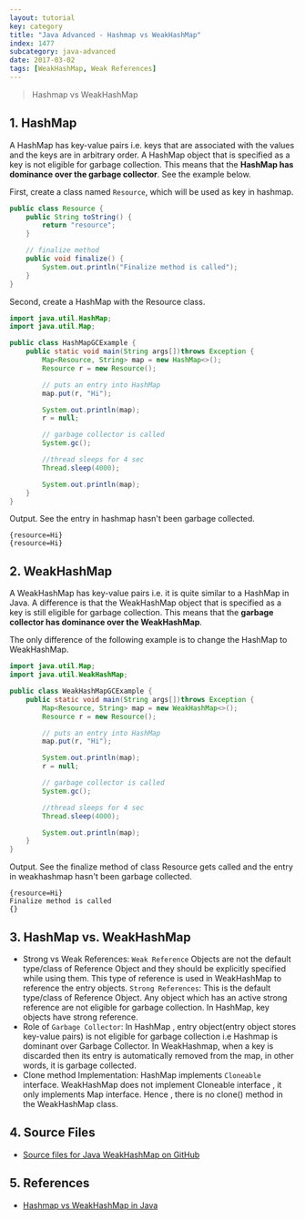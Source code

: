 ```yaml
---
layout: tutorial
key: category
title: "Java Advanced - Hashmap vs WeakHashMap"
index: 1477
subcategory: java-advanced
date: 2017-03-02
tags: [WeakHashMap, Weak References]
---
```


> Hashmap vs WeakHashMap

## 1. HashMap
A HashMap has key-value pairs i.e. keys that are associated with the values and the keys are in arbitrary order. A HashMap object that is specified as a key is not eligible for garbage collection. This means that the **HashMap has dominance over the garbage collector**. See the example below.

First, create a class named `Resource`, which will be used as key in hashmap.
```java
public class Resource {
    public String toString() {
        return "resource";
    }

    // finalize method
    public void finalize() {
        System.out.println("Finalize method is called");
    }
}
```
Second, create a HashMap with the Resource class.
```java
import java.util.HashMap;
import java.util.Map;

public class HashMapGCExample {
    public static void main(String args[])throws Exception {
        Map<Resource, String> map = new HashMap<>();
        Resource r = new Resource();

        // puts an entry into HashMap
        map.put(r, "Hi");

        System.out.println(map);
        r = null;

        // garbage collector is called
        System.gc();

        //thread sleeps for 4 sec
        Thread.sleep(4000);

        System.out.println(map);
    }
}
```
Output. See the entry in hashmap hasn't been garbage collected.
```raw
{resource=Hi}
{resource=Hi}
```

## 2. WeakHashMap
A WeakHashMap has key-value pairs i.e. it is quite similar to a HashMap in Java. A difference is that the WeakHashMap object that is specified as a key is still eligible for garbage collection. This means that the **garbage collector has dominance over the WeakHashMap**.

The only difference of the following example is to change the HashMap to WeakHashMap.
```java
import java.util.Map;
import java.util.WeakHashMap;

public class WeakHashMapGCExample {
    public static void main(String args[])throws Exception {
        Map<Resource, String> map = new WeakHashMap<>();
        Resource r = new Resource();

        // puts an entry into HashMap
        map.put(r, "Hi");

        System.out.println(map);
        r = null;

        // garbage collector is called
        System.gc();

        //thread sleeps for 4 sec
        Thread.sleep(4000);

        System.out.println(map);
    }
}
```
Output. See the finalize method of class Resource gets called and the entry in weakhashmap hasn't been garbage collected.
```raw
{resource=Hi}
Finalize method is called
{}
```

## 3. HashMap vs. WeakHashMap
* Strong vs Weak References: `Weak Reference` Objects are not the default type/class of Reference Object and they should be explicitly specified while using them. This type of reference is used in WeakHashMap to reference the entry objects.
`Strong References`: This is the default type/class of Reference Object. Any object which has an active strong reference are not eligible for garbage collection. In HashMap, key objects have strong reference.
* Role of `Garbage Collector`: In HashMap , entry object(entry object stores key-value pairs) is not eligible for garbage collection i.e Hashmap is dominant over Garbage Collector. In WeakHashmap, when a key is discarded then its entry is automatically removed from the map, in other words, it is garbage collected.
* Clone method Implementation: HashMap implements `Cloneable` interface. WeakHashMap does not implement Cloneable interface , it only implements Map interface. Hence , there is no clone() method in the WeakHashMap class.

## 4. Source Files
* [Source files for Java WeakHashMap on GitHub](https://github.com/jojozhuang/java-programming/tree/master/java-advanced-weakhashmap)

## 5. References
* [Hashmap vs WeakHashMap in Java](https://www.geeksforgeeks.org/hashmap-vs-weakhashmap-java/)
